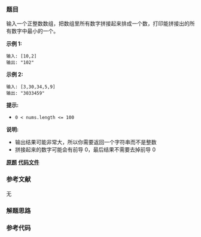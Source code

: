 ### 题目
输入一个正整数数组，把数组里所有数字拼接起来排成一个数，打印能拼接出的所有数字中最小的一个。



**示例 1:**

    
    
    输入: [10,2]
    输出: "102"

**示例  2:**

    
    
    输入: [3,30,34,5,9]
    输出: "3033459"



**提示:**

  * `0 < nums.length <= 100`

**说明:**

  * 输出结果可能非常大，所以你需要返回一个字符串而不是整数
  * 拼接起来的数字可能会有前导 0，最后结果不需要去掉前导 0

 **[原题](https://leetcode-cn.com/problems/ba-shu-zu-pai-cheng-zui-xiao-de-shu-lcof/)**    **[代码文件]()**


### 参考文献
无

### 解题思路




### 参考代码

```go


```




